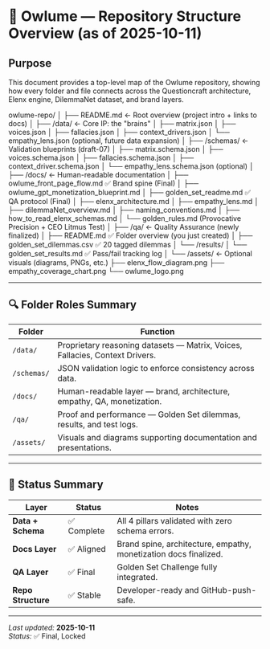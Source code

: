 
# 🦉 Owlume — Repository Structure Overview (as of 2025-10-11)

## Purpose  
This document provides a top-level map of the Owlume repository, showing how every folder and file connects across the Questioncraft architecture, Elenx engine, DilemmaNet dataset, and brand layers.

owlume-repo/
│
├── README.md                          ← Root overview (project intro + links to docs)
│
├── /data/                             ← Core IP: the "brains"
│   ├── matrix.json
│   ├── voices.json
│   ├── fallacies.json
│   ├── context_drivers.json
│   └── empathy_lens.json              (optional, future data expansion)
│
├── /schemas/                          ← Validation blueprints (draft-07)
│   ├── matrix.schema.json
│   ├── voices.schema.json
│   ├── fallacies.schema.json
│   ├── context_driver.schema.json
│   └── empathy_lens.schema.json       (optional)
│
├── /docs/                             ← Human-readable documentation
│   ├── owlume_front_page_flow.md      ✅ Brand spine (Final)
│   ├── owlume_gpt_monetization_blueprint.md
│   ├── golden_set_readme.md           ✅ QA protocol (Final)
│   ├── elenx_architecture.md
│   ├── empathy_lens.md
│   ├── dilemmaNet_overview.md
│   ├── naming_conventions.md
│   ├── how_to_read_elenx_schemas.md
│   └── golden_rules.md                (Provocative Precision + CEO Litmus Test)
│
├── /qa/                               ← Quality Assurance (newly finalized)
│   ├── README.md                      ✅ Folder overview (you just created)
│   ├── golden_set_dilemmas.csv        ✅ 20 tagged dilemmas
│   └── /results/
│       └── golden_set_results.md      ✅ Pass/fail tracking log
│
└── /assets/                           ← Optional visuals (diagrams, PNGs, etc.)
    ├── elenx_flow_diagram.png
    ├── empathy_coverage_chart.png
    └── owlume_logo.png




---

## 🔍 Folder Roles Summary

| Folder | Function |
|---------|-----------|
| `/data/` | Proprietary reasoning datasets — Matrix, Voices, Fallacies, Context Drivers. |
| `/schemas/` | JSON validation logic to enforce consistency across data. |
| `/docs/` | Human-readable layer — brand, architecture, empathy, QA, monetization. |
| `/qa/` | Proof and performance — Golden Set dilemmas, results, and test logs. |
| `/assets/` | Visuals and diagrams supporting documentation and presentations. |

---

## 📌 Status Summary
| Layer | Status | Notes |
|--------|---------|-------|
| **Data + Schema** | ✅ Complete | All 4 pillars validated with zero schema errors. |
| **Docs Layer** | ✅ Aligned | Brand spine, architecture, empathy, monetization docs finalized. |
| **QA Layer** | ✅ Final | Golden Set Challenge fully integrated. |
| **Repo Structure** | ✅ Stable | Developer-ready and GitHub-push-safe. |

---

*Last updated:* **2025-10-11**  
*Status:* ✅ Final, Locked
